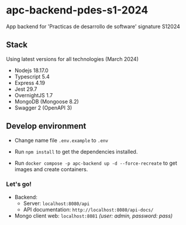 # apc-backend-pdes-s1-2024

App backend for 'Practicas de desarrollo de software' signature S12024

## Stack

Using latest versions for all technologies (March 2024)

- Nodejs 18.17.0
- Typescript 5.4
- Express 4.19
- Jest 29.7
- OvernightJS 1.7
- MongoDB (Mongoose 8.2)
- Swagger 2 (OpenAPI 3)

## Develop environment

- Change name file `.env.example` to `.env`

- Run `npm install` to get the dependencies installed.

- Run `docker compose -p apc-backend up -d --force-recreate` to get images and create containers.

### Let's go!

- Backend: 
    - Server: `localhost:8080/api`
    - API documentation: `http://localhost:8080/api-docs/`
- Mongo client web: `localhost:8081` _(user: admin, password: pass)_
